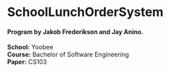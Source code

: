# SchoolLunchOrderSystem

#### Program by Jakob Frederikson and Jay Anino.  
**School:** Yoobee  
**Course:** Bachelor of Software Engineering  
**Paper:** CS103  

